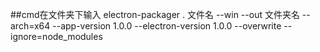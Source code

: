 ##cmd在文件夹下输入
electron-packager . 文件名 --win --out 文件夹名 --arch=x64 --app-version 1.0.0 --electron-version 1.0.0 --overwrite --ignore=node_modules